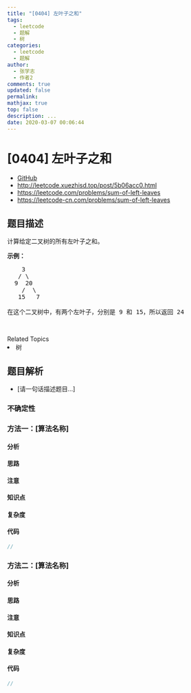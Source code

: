 ```yaml
---
title: "[0404] 左叶子之和"
tags:
  - leetcode
  - 题解
  - 树
categories:
  - leetcode
  - 题解
author:
  - 张学志
  - 作者2
comments: true
updated: false
permalink:
mathjax: true
top: false
description: ...
date: 2020-03-07 00:06:44
---
```



# [0404] 左叶子之和
* [GitHub](https://github.com/algoboy101/LeetCodeCrowdsource/tree/master/_posts/QA/%5B0404%5D%20%E5%B7%A6%E5%8F%B6%E5%AD%90%E4%B9%8B%E5%92%8C.md)
* http://leetcode.xuezhisd.top/post/5b06acc0.html
* https://leetcode.com/problems/sum-of-left-leaves
* https://leetcode-cn.com/problems/sum-of-left-leaves


## 题目描述

<p>计算给定二叉树的所有左叶子之和。</p>

<p><strong>示例：</strong></p>

<pre>
    3
   / \
  9  20
    /  \
   15   7

在这个二叉树中，有两个左叶子，分别是 9 和 15，所以返回 24</pre>

<p>&nbsp;</p>
<div><div>Related Topics</div><div><li>树</li></div></div>


## 题目解析
* [请一句话描述题目...]

### 不确定性


### 方法一：[算法名称]

#### 分析

#### 思路

#### 注意

#### 知识点

#### 复杂度

#### 代码

```cpp
//
```


### 方法二：[算法名称]

#### 分析

#### 思路

#### 注意

#### 知识点

#### 复杂度

#### 代码

```cpp
//
```


